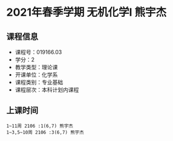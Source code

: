 # 2021年春季学期 无机化学I 熊宇杰






## 课程信息

- 课程号：019166.03
- 学分：2
- 教学类型：理论课
- 开课单位：化学系
- 课程类别：专业基础
- 课程层次：本科计划内课程

## 上课时间

```
1~11周 2106 :1(6,7) 熊宇杰
1~3,5~10周 2106 :3(6,7) 熊宇杰
```

